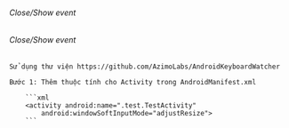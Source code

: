 ###### Close/Show event
######


###### Close/Show event
	Sử dụng thư viện https://github.com/AzimoLabs/AndroidKeyboardWatcher

	Bước 1: Thêm thuộc tính cho Activity trong AndroidManifest.xml

		```xml
		<activity android:name=".test.TestActivity"
	        android:windowSoftInputMode="adjustResize">
	    ```
		 
